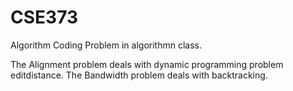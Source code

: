 # CSE373
Algorithm
Coding Problem in algorithmn class.

The Alignment problem deals with dynamic programming problem editdistance.
The Bandwidth problem deals with backtracking.
